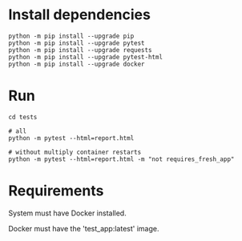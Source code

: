 # Install dependencies
```shell
python -m pip install --upgrade pip
python -m pip install --upgrade pytest
python -m pip install --upgrade requests
python -m pip install --upgrade pytest-html
python -m pip install --upgrade docker
```

# Run
```shell
cd tests

# all
python -m pytest --html=report.html

# without multiply container restarts
python -m pytest --html=report.html -m "not requires_fresh_app"
```

# Requirements
System must have Docker installed.

Docker must have the 'test_app:latest' image.
